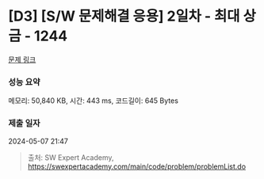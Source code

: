 # [D3] [S/W 문제해결 응용] 2일차 - 최대 상금 - 1244 

[문제 링크](https://swexpertacademy.com/main/code/problem/problemDetail.do?contestProbId=AV15Khn6AN0CFAYD) 

### 성능 요약

메모리: 50,840 KB, 시간: 443 ms, 코드길이: 645 Bytes

### 제출 일자

2024-05-07 21:47



> 출처: SW Expert Academy, https://swexpertacademy.com/main/code/problem/problemList.do
